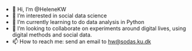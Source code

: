 - 👋 Hi, I’m @HeleneKW 
- 👀 I’m interested in social data science 
- 🌱 I’m currently learning to do data analysis in Python 
- 💞️ I’m looking to collaborate on experiments around digital lives, using digital methods and social data.
- 📫 How to reach me: send an email to hw@sodas.ku.dk 

<!---
HeleneKW/HeleneKW is a ✨ special ✨ repository because its `README.md` (this file) appears on your GitHub profile.
You can click the Preview link to take a look at your changes.
--->
